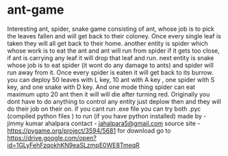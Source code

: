 # ant-game
Interesting ant, spider, snake game
consisting of ant, whose job is to pick the leaves fallen and will get back to their coloney. Once every single leaf is taken they will 
all get back to their home.
another entity is spider which whose work is to eat the ant and ant will run from spider if it gets too close, if ant is carrying any leaf 
it will drop that leaf and run.
next entity is snake whose job is to eat spider (it wont do any damage to ants) and spider will run away from it. Once every spider is eaten
it will get back to its burrow.
you can deploy 50 leaves with L key, 10 ant with A key , one spider with S key, and one snake with D key.
And one mode thing spider can eat maximum upto 20 ant then it will will die after turning red.
Originally you dont have to do anything to control any entity just deplow then and they will do their job on their on.
if you cant run .exe file you can try both .pyc (compiled python files ) to run (if you have python installed)
made by - jimmy kumar ahalpara
contact - jahalpara5@gmail.com
source site - https://pygame.org/project/3594/5681
 for download go to https://drive.google.com/open?id=1GLyFehFzqokhKN9eaSLzmpE0WE8TmeqR
